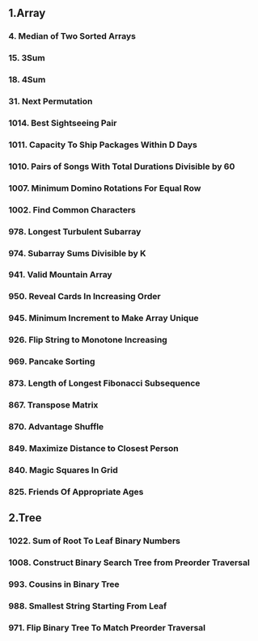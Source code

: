 ## 1.Array
### 4. Median of Two Sorted Arrays
### 15. 3Sum
### 18. 4Sum
### 31. Next Permutation
### 1014. Best Sightseeing Pair
### 1011. Capacity To Ship Packages Within D Days
### 1010. Pairs of Songs With Total Durations Divisible by 60
### 1007. Minimum Domino Rotations For Equal Row
### 1002. Find Common Characters
### 978. Longest Turbulent Subarray
### 974. Subarray Sums Divisible by K
### 941. Valid Mountain Array
### 950. Reveal Cards In Increasing Order
### 945. Minimum Increment to Make Array Unique
### 926. Flip String to Monotone Increasing
### 969. Pancake Sorting
### 873. Length of Longest Fibonacci Subsequence
### 867. Transpose Matrix
### 870. Advantage Shuffle
### 849. Maximize Distance to Closest Person
### 840. Magic Squares In Grid
### 825. Friends Of Appropriate Ages

## 2.Tree
### 1022. Sum of Root To Leaf Binary Numbers
### 1008. Construct Binary Search Tree from Preorder Traversal
### 993. Cousins in Binary Tree
### 988. Smallest String Starting From Leaf
### 971. Flip Binary Tree To Match Preorder Traversal
